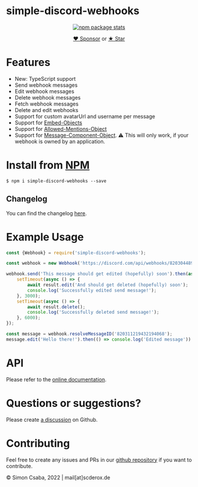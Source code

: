 # simple-discord-webhooks

<p align="center"><a href="https://nodei.co/npm/simple-discord-webhooks/"><img alt="npm package stats" src="https://nodei.co/npm/simple-discord-webhooks.png"></a></p>
<p align="center"><a href="https://github.com/scderox/simple-discord-webhooks?sponsor=1">&hearts; Sponsor</a> or <a href="https://github.com/SCDerox/simple-discord-webhooks">★ Star</a></p>

# Features

* New: TypeScript support
* Send webhook messages
* Edit webhook messages
* Delete webhook messages
* Fetch webhook messages
* Delete and edit webhooks
* Support for custom avatarUrl and username per message
* Support for [Embed-Objects](https://discord.com/developers/docs/resources/channel#embed-object)
* Support for [Allowed-Mentions-Object](https://discord.com/developers/docs/resources/channel#allowed-mentions-object)
* Support for [Message-Component-Object](https://discord.com/developers/docs/interactions/message-components#component-object). ⚠ This will only work, if your webhook is owned by an application. 

# Install from [NPM](https://www.npmjs.com/package/simple-discord-webhooks)

`$ npm i simple-discord-webhooks --save`

## Changelog
You can find the changelog [here](CHANGELOG.md). 

# Example Usage

```js
const {Webhook} = require('simple-discord-webhooks');

const webhook = new Webhook('https://discord.com/api/webhooks/820304489637871657/QPZWXNS6wUsQ7iKA-Sm7YDIODCbxk60WNeRDoPtEOxZaMvlqbrM_1LQ_LVZHMNhbdz6N');

webhook.send('This message should get edited (hopefully) soon').then(async (result) => {
    setTimeout(async () => {
        await result.edit('And should get deleted (hopefully) soon');
        console.log('Successfully edited send message!');
    }, 3000);
    setTimeout(async () => {
        await result.delete();
        console.log('Successfully deleted send message!');
    }, 6000);
});

const message = webhook.resolveMessageID('820311219432194068');
message.edit('Hello there!').then(() => console.log('Edited message'))
```

# API
Please refer to the [online documentation](https://scderox.github.io/simple-discord-webhooks/). 

# Questions or suggestions?

Please create [a discussion](https://github.com/SCDerox/simple-discord-webhooks/discussions) on Github.

# Contributing

Feel free to create any issues and PRs in our [github repository](https://github.com/SCDerox/simple-discord-webhooks) if
you want to contribute.

© Simon Csaba, 2022 | mail[at]scderox.de
